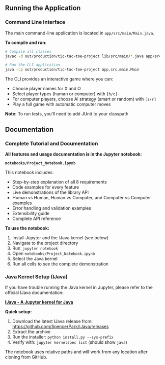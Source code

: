 
## Running the Application

### Command Line Interface

The main command-line application is located in `app/src/main/Main.java`.

**To compile and run:**

```bash
# Compile all classes
javac -d out/production/tic-tac-toe-project lib/src/main/*.java app/src/main/*.java

# Run the CLI application
java -cp out/production/tic-tac-toe-project app.src.main.Main
```

The CLI provides an interactive game where you can:
- Choose player names for X and O
- Select player types (human or computer) with `[h/c]`
- For computer players, choose AI strategy (smart or random) with `[s/r]`
- Play a full game with automatic computer moves

**Note:** To run tests, you'll need to add JUnit to your classpath


## Documentation

### Complete Tutorial and Documentation

**All features and usage documentation is in the Jupyter notebook:**

**`notebooks/Project_Notebook.ipynb`**

This notebook includes:
-  Step-by-step explanation of all 8 requirements
-  Code examples for every feature
-  Live demonstrations of the library API
-  Human vs Human, Human vs Computer, and Computer vs Computer examples
-  Error handling and validation examples
-  Extensibility guide
-  Complete API reference

**To use the notebook:**

1. Install Jupyter and the IJava kernel (see below)
2. Navigate to the project directory
3. Run: `jupyter notebook`
4. Open `notebooks/Project_Notebook.ipynb`
5. Select the Java kernel
6. Run all cells to see the complete demonstration

### Java Kernel Setup (IJava)

If you have trouble running the Java kernel in Jupyter, please refer to the official IJava documentation:

**[IJava - A Jupyter kernel for Java](https://github.com/SpencerPark/IJava)**

**Quick setup:**
1. Download the latest IJava release from: https://github.com/SpencerPark/IJava/releases
2. Extract the archive
3. Run the installer: `python install.py --sys-prefix`
4. Verify with: `jupyter kernelspec list` (should show `java`)

The notebook uses relative paths and will work from any location after cloning from GitHub.

